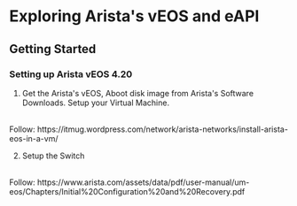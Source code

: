 # Exploring Arista's vEOS and eAPI

## Getting Started

### Setting up Arista vEOS 4.20

1. Get the Arista's vEOS, Aboot disk image from Arista's Software Downloads. Setup your Virtual Machine.
<br>
Follow: https://itmug.wordpress.com/network/arista-networks/install-arista-eos-in-a-vm/

2. Setup the Switch
<br>
Follow: https://www.arista.com/assets/data/pdf/user-manual/um-eos/Chapters/Initial%20Configuration%20and%20Recovery.pdf
